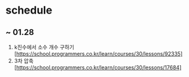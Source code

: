 # schedule

## ~ 01.28
1. k진수에서 소수 개수 구하기 [https://school.programmers.co.kr/learn/courses/30/lessons/92335]
2. 3차 압축 [https://school.programmers.co.kr/learn/courses/30/lessons/17684]
